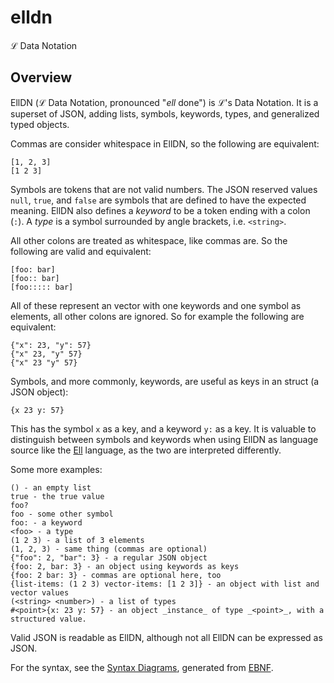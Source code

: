 # elldn

ℒ Data Notation

## Overview

EllDN (ℒ Data Notation, pronounced "*ell* done") is ℒ's Data Notation. It is a superset of JSON, adding lists, symbols,
keywords, types, and generalized typed objects.

Commas are consider whitespace in EllDN, so the following are equivalent:

    [1, 2, 3]
    [1 2 3]

Symbols are tokens that are not valid numbers.
The JSON reserved values `null`, `true`, and `false` are symbols that are defined to have the expected meaning.
EllDN also defines a _keyword_ to be a token ending with a colon (`:`). A _type_ is a symbol surrounded by
angle brackets, i.e. `<string>`.

All other colons are treated as whitespace, like commas are. So the following are valid and equivalent:

    [foo: bar]
    [foo:: bar]
    [foo::::: bar]

All of these represent an vector with one keywords and one symbol as elements, all other colons are ignored. So for example
the following are equivalent:

    {"x": 23, "y": 57}
    {"x" 23, "y" 57}
    {"x" 23 "y" 57}

Symbols, and more commonly, keywords, are useful as keys in an struct (a JSON object):

    {x 23 y: 57}

This has the symbol `x` as a key, and a keyword `y:` as a key. It is valuable to distinguish between symbols and keywords
when using EllDN as language source like the [Ell](https://github.com/boynton/ell) language, as the two are interpreted
differently.

Some more examples:

    () - an empty list
    true - the true value
    foo?
    foo - some other symbol
    foo: - a keyword
    <foo> - a type
    (1 2 3) - a list of 3 elements
    (1, 2, 3) - same thing (commas are optional)
    {"foo": 2, "bar": 3} - a regular JSON object
    {foo: 2, bar: 3} - an object using keywords as keys
    {foo: 2 bar: 3} - commas are optional here, too
    {list-items: (1 2 3) vector-items: [1 2 3]} - an object with list and vector values
    (<string> <number>) - a list of types
    #<point>{x: 23 y: 57} - an object _instance_ of type _<point>_, with a structured value.

Valid JSON is readable as EllDN, although not all EllDN can be expressed as JSON.

For the syntax, see the [Syntax Diagrams](http://boynton.github.io/elldn/elldn.xhtml), generated
from [EBNF](https://github.com/boynton/elldn/blob/master/elldn.ebnf).
